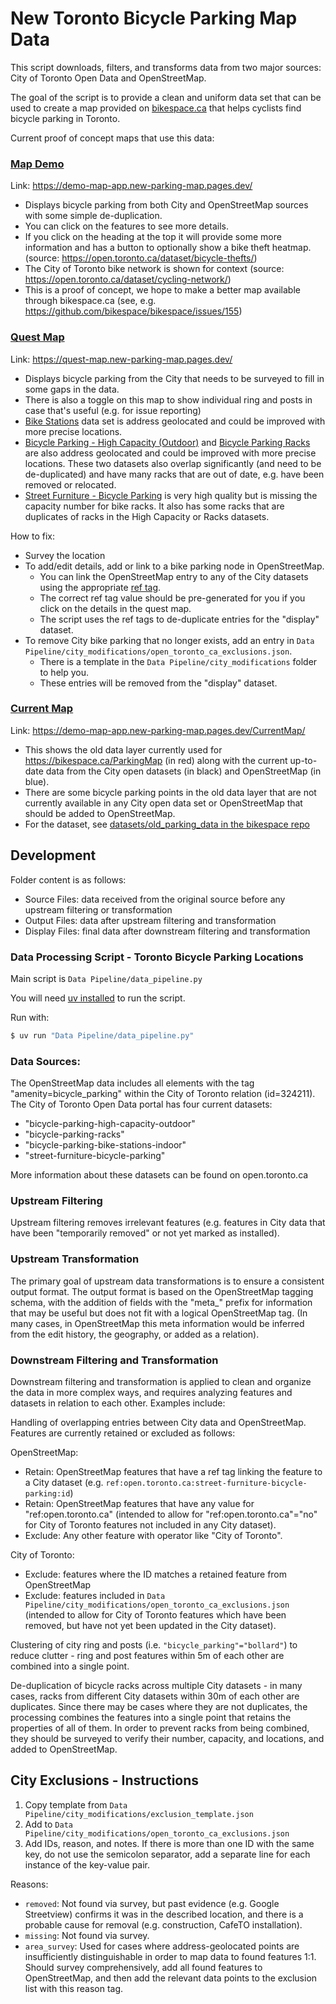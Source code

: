# New Toronto Bicycle Parking Map Data

This script downloads, filters, and transforms data from two major sources: City of Toronto Open Data and OpenStreetMap. 

The goal of the script is to provide a clean and uniform data set that can be used to create a map provided on [bikespace.ca](https://bikespace.ca/) that helps cyclists find bicycle parking in Toronto.

Current proof of concept maps that use this data:

### [Map Demo](https://demo-map-app.new-parking-map.pages.dev/)

Link: https://demo-map-app.new-parking-map.pages.dev/

- Displays bicycle parking from both City and OpenStreetMap sources with some simple de-duplication.
- You can click on the features to see more details.
- If you click on the heading at the top it will provide some more information and has a button to optionally show a bike theft heatmap. (source: https://open.toronto.ca/dataset/bicycle-thefts/)
- The City of Toronto bike network is shown for context (source: https://open.toronto.ca/dataset/cycling-network/)
- This is a proof of concept, we hope to make a better map available through bikespace.ca (see, e.g. https://github.com/bikespace/bikespace/issues/155)

### [Quest Map](https://quest-map.new-parking-map.pages.dev/)

Link: https://quest-map.new-parking-map.pages.dev/

- Displays bicycle parking from the City that needs to be surveyed to fill in some gaps in the data.
- There is also a toggle on this map to show individual ring and posts in case that's useful (e.g. for issue reporting)
- [Bike Stations](https://open.toronto.ca/dataset/bicycle-parking-bike-stations-indoor/) data set is address geolocated and could be improved with more precise locations.
- [Bicycle Parking - High Capacity (Outdoor)](https://open.toronto.ca/dataset/bicycle-parking-high-capacity-outdoor/) and [Bicycle Parking Racks](https://open.toronto.ca/dataset/bicycle-parking-racks/) are also address geolocated and could be improved with more precise locations. These two datasets also overlap significantly (and need to be de-duplicated) and have many racks that are out of date, e.g. have been removed or relocated.
- [Street Furniture - Bicycle Parking](https://open.toronto.ca/dataset/street-furniture-bicycle-parking/) is very high quality but is missing the capacity number for bike racks. It also has some racks that are duplicates of racks in the High Capacity or Racks datasets.

How to fix:

- Survey the location
- To add/edit details, add or link to a bike parking node in OpenStreetMap.
  - You can link the OpenStreetMap entry to any of the City datasets using the appropriate [ref tag](https://www.openstreetmap.org/user/tallcoleman).
  - The correct ref tag value should be pre-generated for you if you click on the details in the quest map.
  - The script uses the ref tags to de-duplicate entries for the "display" dataset.
- To remove City bike parking that no longer exists, add an entry in `Data Pipeline/city_modifications/open_toronto_ca_exclusions.json`.
  - There is a template in the `Data Pipeline/city_modifications` folder to help you.
  - These entries will be removed from the "display" dataset.

### [Current Map](https://demo-map-app.new-parking-map.pages.dev/CurrentMap/)

Link: https://demo-map-app.new-parking-map.pages.dev/CurrentMap/

- This shows the old data layer currently used for https://bikespace.ca/ParkingMap (in red) along with the current up-to-date data from the City open datasets (in black) and OpenStreetMap (in blue). 
- There are some bicycle parking points in the old data layer that are not currently available in any City open data set or OpenStreetMap that should be added to OpenStreetMap.
- For the dataset, see [datasets/old_parking_data in the bikespace repo](https://github.com/bikespace/bikespace/tree/main/datasets/old_parking_data)


## Development

Folder content is as follows:

* Source Files: data received from the original source before any upstream filtering or transformation
* Output Files: data after upstream filtering and transformation
* Display Files: final data after downstream filtering and transformation

### Data Processing Script - Toronto Bicycle Parking Locations

Main script is `Data Pipeline/data_pipeline.py`

You will need [uv installed](https://docs.astral.sh/uv/getting-started/installation/) to run the script.

Run with:
```bash
$ uv run "Data Pipeline/data_pipeline.py"
```

### Data Sources:

The OpenStreetMap data includes all elements with the tag "amenity=bicycle_parking" within the City of Toronto relation (id=324211).
The City of Toronto Open Data portal has four current datasets:
- "bicycle-parking-high-capacity-outdoor"
- "bicycle-parking-racks"
- "bicycle-parking-bike-stations-indoor"
- "street-furniture-bicycle-parking"

More information about these datasets can be found on open.toronto.ca

### Upstream Filtering

Upstream filtering removes irrelevant features (e.g. features in City data that have been "temporarily removed" or not yet marked as installed). 

### Upstream Transformation

The primary goal of upstream data transformations is to ensure a consistent output format. The output format is based on the OpenStreetMap tagging schema, with the addition of fields with the "meta_" prefix for information that may be useful but does not fit with a logical OpenStreetMap tag. (In many cases, in OpenStreetMap this meta information would be inferred from the edit history, the geography, or added as a relation).

### Downstream Filtering and Transformation

Downstream filtering and transformation is applied to clean and organize the data in more complex ways, and requires analyzing features and datasets in relation to each other. Examples include:

Handling of overlapping entries between City data and OpenStreetMap. Features are currently retained or excluded as follows:

OpenStreetMap:
* Retain: OpenStreetMap features that have a ref tag linking the feature to a City dataset (e.g. `ref:open.toronto.ca:street-furniture-bicycle-parking:id`)
* Retain: OpenStreetMap features that have any value for "ref:open.toronto.ca" (intended to allow for "ref:open.toronto.ca"="no" for City of Toronto features not included in any City dataset).
* Exclude: Any other feature with operator like "City of Toronto".

City of Toronto:
* Exclude: features where the ID matches a retained feature from OpenStreetMap
* Exclude: features included in `Data Pipeline/city_modifications/open_toronto_ca_exclusions.json` (intended to allow for City of Toronto features which have been removed, but have not yet been updated in the City dataset).

Clustering of city ring and posts (i.e. `"bicycle_parking"="bollard"`) to reduce clutter - ring and post features within 5m of each other are combined into a single point.

De-duplication of bicycle racks across multiple City datasets - in many cases, racks from different City datasets within 30m of each other are duplicates. Since there may be cases where they are not duplicates, the processing combines the features into a single point that retains the properties of all of them. In order to prevent racks from being combined, they should be surveyed to verify their number, capacity, and locations, and added to OpenStreetMap.

## City Exclusions - Instructions

1. Copy template from `Data Pipeline/city_modifications/exclusion_template.json`
2. Add to `Data Pipeline/city_modifications/open_toronto_ca_exclusions.json`
3. Add IDs, reason, and notes. If there is more than one ID with the same key, do not use the semicolon separator, add a separate line for each instance of the key-value pair.

Reasons:

- `removed`: Not found via survey, but past evidence (e.g. Google Streetview) confirms it was in the described location, and there is a probable cause for removal (e.g. construction, CafeTO installation).
- `missing`: Not found via survey.
- `area_survey`: Used for cases where address-geolocated points are insufficiently distinguishable in order to map data to found features 1:1. Should survey comprehensively, add all found features to OpenStreetMap, and then add the relevant data points to the exclusion list with this reason tag.
